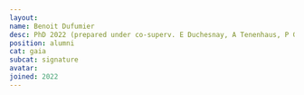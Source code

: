 ```yaml
---
layout:
name: Benoit Dufumier
desc: PhD 2022 (prepared under co-superv. E Duchesnay, A Tenenhaus, P Gori and A Grigis)
position: alumni
cat: gaia
subcat: signature
avatar:
joined: 2022
---
```

